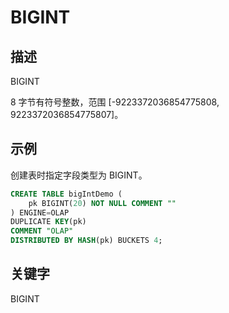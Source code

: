 # BIGINT

## 描述

BIGINT

8 字节有符号整数，范围 [-9223372036854775808, 9223372036854775807]。

## 示例

创建表时指定字段类型为 BIGINT。

```sql
CREATE TABLE bigIntDemo (
    pk BIGINT(20) NOT NULL COMMENT ""
) ENGINE=OLAP 
DUPLICATE KEY(pk)
COMMENT "OLAP"
DISTRIBUTED BY HASH(pk) BUCKETS 4;
```

## 关键字

BIGINT
